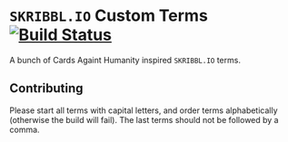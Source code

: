 # `SKRIBBL.IO` Custom Terms [![Build Status](https://travis-ci.com/bad-word-lists/skribblio-terms.svg?branch=master)](https://travis-ci.com/bad-word-lists/skribblio-terms)

A bunch of Cards Againt Humanity inspired `SKRIBBL.IO` terms.

## Contributing

Please start all terms with capital letters, and order terms alphabetically (otherwise the build will fail). The last terms should not be followed by a comma.
